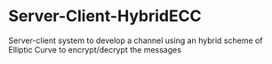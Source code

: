 # Server-Client-HybridECC
Server-client system to develop a channel using an hybrid scheme of Elliptic Curve to encrypt/decrypt the messages
